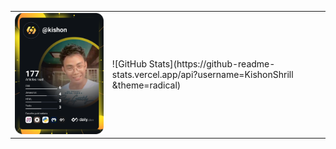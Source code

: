 <!---
KishonShrill/KishonShrill is a ✨ special ✨ repository because its `README.md` (this file) appears on your GitHub profile.
You can click the Preview link to take a look at your changes.
--->

<table>
  <tr>
    <td><a href="https://app.daily.dev/kishon"><img src="https://github.com/KishonShrill/KishonShrill/blob/main/devcard.svg" width="400" alt="Kishon Shrill's Dev Card"/></a></td>
    <td>
      ![GitHub Stats](https://github-readme-stats.vercel.app/api?username=KishonShrill &theme=radical)
    </td>
  </tr>
 </table>
